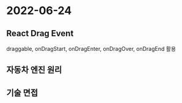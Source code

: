 # 2022-06-24

## React Drag Event

draggable, onDragStart, onDragEnter, onDragOver, onDragEnd 활용

## 자동차 엔진 원리

## 기술 면접

